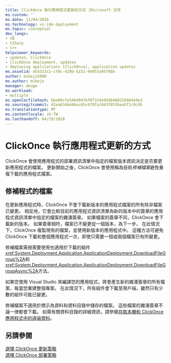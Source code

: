 ```yaml
---
title: ClickOnce 執行應用程式更新的方式 |Microsoft 文件
ms.custom: ''
ms.date: 11/04/2016
ms.technology: vs-ide-deployment
ms.topic: conceptual
dev_langs:
- VB
- CSharp
- C++
helpviewer_keywords:
- updates, ClickOnce
- ClickOnce deployment, updates
- deploying applications [ClickOnce], application updates
ms.assetid: d54313c2-cf0c-420d-b151-99953a95f0bb
author: mikejo5000
ms.author: mikejo
manager: douge
ms.workload:
- multiple
ms.openlocfilehash: bbe09cfe546d947bf07334e9dd6468226884e9e3
ms.sourcegitcommit: 42ea834b446ac65c679fa1043f853bea5f1c9c95
ms.translationtype: MT
ms.contentlocale: zh-TW
ms.lasthandoff: 04/19/2018
---
```

# <a name="how-clickonce-performs-application-updates"></a>ClickOnce 執行應用程式更新的方式
ClickOnce 會使用應用程式的部署資訊清單中指定的檔案版本資訊決定是否要更新應用程式的檔案。 更新開始之後，ClickOnce 會使用稱為技術*修補檔案*避免重複下載的應用程式檔案。  
  
## <a name="file-patching"></a>修補程式的檔案  
 在更新應用程式時，ClickOnce 不會下載新版本的應用程式檔案的所有除非檔案已變更。 相反地，它會比較目前的應用程式資訊清單為新的版本中的簽章的應用程式資訊清單中指定的檔案的雜湊簽章。 如果檔案的簽章不同，ClickOnce 會下載新的版本。 如果簽章相符，檔案已不變更從一個版本，為下一步。 在此情況下，ClickOnce 複製現有的檔案，並使用新版本的應用程式中。 這種方法可避免 ClickOnce 下載和整個應用程式一次，即使只需要一個或兩個檔案已有所變更。  
  
 修補檔案需視需要使用也適用於下載的組件<xref:System.Deployment.Application.ApplicationDeployment.DownloadFileGroup%2A>和<xref:System.Deployment.Application.ApplicationDeployment.DownloadFileGroupAsync%2A>方法。  
  
 如果您使用 Visual Studio 來編譯您的應用程式，將會產生新的雜湊簽章的所有檔案，每當您重建整個專案。 在此情況下，所有組件會下載至用戶端，雖然只有少數的組件可能已變更。  
  
 修補檔案不適用於標示為資料和資料目錄中儲存的檔案。 這些檔案的雜湊簽章不論一律都會下載。 如需有關資料目錄的詳細資訊，請參閱[存取本機和 ClickOnce 應用程式中的遠端資料](../deployment/accessing-local-and-remote-data-in-clickonce-applications.md)。  
  
## <a name="see-also"></a>另請參閱  
 [選擇 ClickOnce 更新策略](../deployment/choosing-a-clickonce-update-strategy.md)   
 [選擇 ClickOnce 部署策略](../deployment/choosing-a-clickonce-deployment-strategy.md)